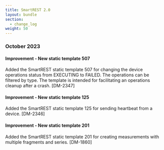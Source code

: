 ```yaml
---
title: SmartREST 2.0
layout: bundle
section:
  - change_log
weight: 50
---
```



### October 2023

#### Improvement - New static template 507

Added the SmartREST static template 507 for changing the device operations status from EXECUTING to FAILED. The operations can be filtered by type. The template is intended for facilitating an operations cleanup after a crash. [DM-2347]


#### Improvement - New static template 125

Added the SmartREST static template 125 for sending heartbeat from a device. [DM-2346]


#### Improvement - New static template 201

Added the SmartREST static template 201 for creating measurements with multiple fragments and series. [DM-1860]
